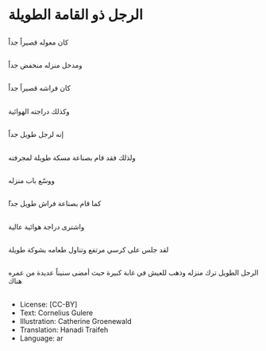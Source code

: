 # الرجل ذو القامة الطويلة

##
كان معوله قصيراً جداً

##
ومدخل منزله منخفض جداً

##
كان فراشه قصيراً جداً

##
وكذلك دراجته الهوائية

##
إنه لرجل طويل جداً

##
ولذلك فقد قام بصناعة مسكة طويلة لمجرفته

##
ووسّع باب منزله

##
ًكما قام بصناعة فراش طويل جدا


##
واشترى دراجة هوائية عالية

##
لقد جلس على كرسي مرتفع وتناول طعامه بشوكة طويلة

##
الرجل الطويل ترك منزله وذهب للعيش في غابة كبيرة حيث أمضى سنيناً عديدة من عمره هناك

##
* License: [CC-BY]
* Text: Cornelius Gulere
* Illustration: Catherine Groenewald
* Translation: Hanadi Traifeh
* Language: ar
